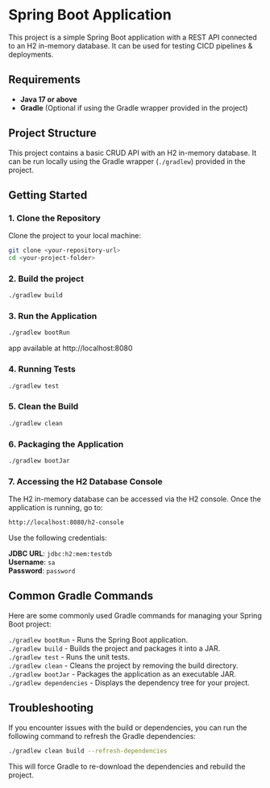 # Spring Boot Application

This project is a simple Spring Boot application with a REST API connected to an H2 in-memory database. It can be used for testing CICD pipelines & deployments.

## Requirements

- **Java 17 or above**
- **Gradle** (Optional if using the Gradle wrapper provided in the project)

## Project Structure

This project contains a basic CRUD API with an H2 in-memory database. It can be run locally using the Gradle wrapper (`./gradlew`) provided in the project.

## Getting Started

### 1. Clone the Repository

Clone the project to your local machine:
```bash
git clone <your-repository-url>
cd <your-project-folder>
```

### 2. Build the project


```bash
./gradlew build
```

### 3. Run the Application


```bash
./gradlew bootRun
```

app available at http://localhost:8080


### 4. Running Tests


```bash
./gradlew test
```

### 5. Clean the Build


```bash
./gradlew clean
```

### 6. Packaging the Application


```bash
./gradlew bootJar
```

### 7. Accessing the H2 Database Console

The H2 in-memory database can be accessed via the H2 console. Once the application is running, go to:

```bash
http://localhost:8080/h2-console
```

Use the following credentials:

**JDBC URL**: `jdbc:h2:mem:testdb`  
**Username**: `sa`  
**Password**: `password` 

## Common Gradle Commands

Here are some commonly used Gradle commands for managing your Spring Boot project:

``./gradlew bootRun`` - Runs the Spring Boot application.  
``./gradlew build`` - Builds the project and packages it into a JAR.  
``./gradlew test`` - Runs the unit tests.  
``./gradlew clean`` - Cleans the project by removing the build directory.  
``./gradlew bootJar`` - Packages the application as an executable JAR.  
``./gradlew dependencies`` - Displays the dependency tree for your project.  

## Troubleshooting
If you encounter issues with the build or dependencies, you can run the following command to refresh the Gradle dependencies:

```bash
./gradlew clean build --refresh-dependencies
```


This will force Gradle to re-download the dependencies and rebuild the project.






